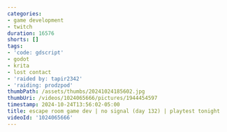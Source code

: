 ```yaml
---
categories:
- game development
- twitch
duration: 16576
shorts: []
tags:
- 'code: gdscript'
- godot
- krita
- lost contact
- 'raided by: tapir2342'
- 'raiding: prodzpod'
thumbPath: /assets/thumbs/20241024185602.jpg
thumbUri: /videos/1024065666/pictures/1944454597
timestamp: 2024-10-24T13:56:02-05:00
title: escape room game dev | no signal (day 132) | playtest tonight
videoId: '1024065666'
---
```

